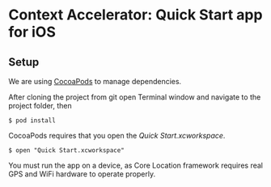 # Context Accelerator: Quick Start app for iOS

## Setup

We are using [CocoaPods](http://cocoapods.org) to manage dependencies.

After cloning the project from git open Terminal window and navigate to the project folder, then

```
$ pod install
```

CocoaPods requires that you open the *Quick Start.xcworkspace*.

```
$ open "Quick Start.xcworkspace"
```

You must run the app on a device, as Core Location framework requires real GPS and WiFi hardware to operate properly.

